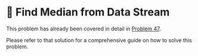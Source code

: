 # 📝 Find Median from Data Stream

This problem has already been covered in detail in [Problem 47](47_Find_Median_from_Data_Stream.md).

Please refer to that solution for a comprehensive guide on how to solve this problem. 